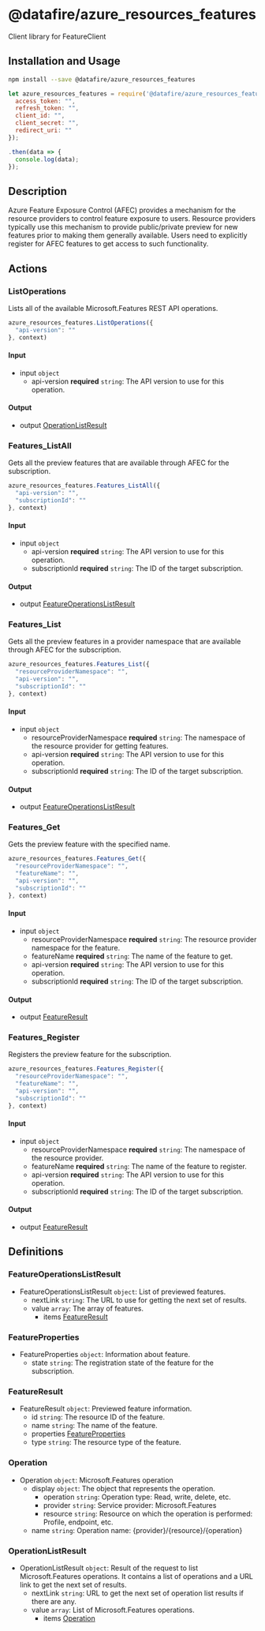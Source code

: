 # @datafire/azure_resources_features

Client library for FeatureClient

## Installation and Usage
```bash
npm install --save @datafire/azure_resources_features
```
```js
let azure_resources_features = require('@datafire/azure_resources_features').create({
  access_token: "",
  refresh_token: "",
  client_id: "",
  client_secret: "",
  redirect_uri: ""
});

.then(data => {
  console.log(data);
});
```

## Description

Azure Feature Exposure Control (AFEC) provides a mechanism for the resource providers to control feature exposure to users. Resource providers typically use this mechanism to provide public/private preview for new features prior to making them generally available. Users need to explicitly register for AFEC features to get access to such functionality.

## Actions

### ListOperations
Lists all of the available Microsoft.Features REST API operations.


```js
azure_resources_features.ListOperations({
  "api-version": ""
}, context)
```

#### Input
* input `object`
  * api-version **required** `string`: The API version to use for this operation.

#### Output
* output [OperationListResult](#operationlistresult)

### Features_ListAll
Gets all the preview features that are available through AFEC for the subscription.


```js
azure_resources_features.Features_ListAll({
  "api-version": "",
  "subscriptionId": ""
}, context)
```

#### Input
* input `object`
  * api-version **required** `string`: The API version to use for this operation.
  * subscriptionId **required** `string`: The ID of the target subscription.

#### Output
* output [FeatureOperationsListResult](#featureoperationslistresult)

### Features_List
Gets all the preview features in a provider namespace that are available through AFEC for the subscription.


```js
azure_resources_features.Features_List({
  "resourceProviderNamespace": "",
  "api-version": "",
  "subscriptionId": ""
}, context)
```

#### Input
* input `object`
  * resourceProviderNamespace **required** `string`: The namespace of the resource provider for getting features.
  * api-version **required** `string`: The API version to use for this operation.
  * subscriptionId **required** `string`: The ID of the target subscription.

#### Output
* output [FeatureOperationsListResult](#featureoperationslistresult)

### Features_Get
Gets the preview feature with the specified name.


```js
azure_resources_features.Features_Get({
  "resourceProviderNamespace": "",
  "featureName": "",
  "api-version": "",
  "subscriptionId": ""
}, context)
```

#### Input
* input `object`
  * resourceProviderNamespace **required** `string`: The resource provider namespace for the feature.
  * featureName **required** `string`: The name of the feature to get.
  * api-version **required** `string`: The API version to use for this operation.
  * subscriptionId **required** `string`: The ID of the target subscription.

#### Output
* output [FeatureResult](#featureresult)

### Features_Register
Registers the preview feature for the subscription.


```js
azure_resources_features.Features_Register({
  "resourceProviderNamespace": "",
  "featureName": "",
  "api-version": "",
  "subscriptionId": ""
}, context)
```

#### Input
* input `object`
  * resourceProviderNamespace **required** `string`: The namespace of the resource provider.
  * featureName **required** `string`: The name of the feature to register.
  * api-version **required** `string`: The API version to use for this operation.
  * subscriptionId **required** `string`: The ID of the target subscription.

#### Output
* output [FeatureResult](#featureresult)



## Definitions

### FeatureOperationsListResult
* FeatureOperationsListResult `object`: List of previewed features.
  * nextLink `string`: The URL to use for getting the next set of results.
  * value `array`: The array of features.
    * items [FeatureResult](#featureresult)

### FeatureProperties
* FeatureProperties `object`: Information about feature.
  * state `string`: The registration state of the feature for the subscription.

### FeatureResult
* FeatureResult `object`: Previewed feature information.
  * id `string`: The resource ID of the feature.
  * name `string`: The name of the feature.
  * properties [FeatureProperties](#featureproperties)
  * type `string`: The resource type of the feature.

### Operation
* Operation `object`: Microsoft.Features operation
  * display `object`: The object that represents the operation.
    * operation `string`: Operation type: Read, write, delete, etc.
    * provider `string`: Service provider: Microsoft.Features
    * resource `string`: Resource on which the operation is performed: Profile, endpoint, etc.
  * name `string`: Operation name: {provider}/{resource}/{operation}

### OperationListResult
* OperationListResult `object`: Result of the request to list Microsoft.Features operations. It contains a list of operations and a URL link to get the next set of results.
  * nextLink `string`: URL to get the next set of operation list results if there are any.
  * value `array`: List of Microsoft.Features operations.
    * items [Operation](#operation)


